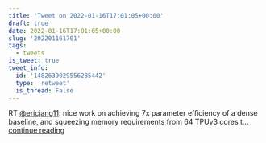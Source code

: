 ```yaml
---
title: 'Tweet on 2022-01-16T17:01:05+00:00'
draft: true
date: 2022-01-16T17:01:05+00:00
slug: '202201161701'
tags:
  - tweets
is_tweet: true
tweet_info:
  id: '1482639029556285442'
  type: 'retweet'
  is_thread: False
---
```




RT [@ericjang11](https://x.com/ericjang11): nice work on achieving 7x parameter efficiency of a dense baseline, and squeezing memory requirements from 64 TPUv3 cores t… [continue reading](https://x.com/sytelus/status/1482639029556285442)
